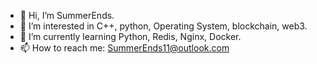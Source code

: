 - 👋 Hi, I’m SummerEnds.
- 👀 I’m interested in C++, python, Operating System, blockchain, web3.
- 🌱 I’m currently learning Python, Redis, Nginx, Docker.
- 📫 How to reach me: SummerEnds11@outlook.com 

<!---
summerends11/summerends11 is a ✨ special ✨ repository because its `README.md` (this file) appears on your GitHub profile.
You can click the Preview link to take a look at your changes.
--->
